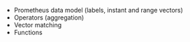 * Prometheus data model (labels, instant and range vectors)
* Operators (aggregation)
* Vector matching
* Functions
